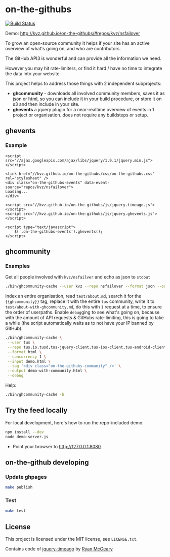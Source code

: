 on-the-githubs
==============

[![Build Status](https://travis-ci.org/kvz/on-the-githubs.png?branch=master)](https://travis-ci.org/kvz/on-the-githubs)

Demo: http://kvz.github.io/on-the-githubs/#repos/kvz/nsfailover

To grow an open-source community it helps if your site has an active overview of what's going on, and who
are contributors.

The GitHub API3 is wonderful and can provide all the information we need.

However you may hit rate-limiters, or find it hard / have no time to integrate the data into your website.

This project helps to address those things with 2 independent subprojects:

- **ghcommunity** - downloads all involved community members, saves it as json or html, so you can include it in your build procedure, or store it on s3 and then include in your site.
- **ghevents**
a jquery plugin for a near-realtime overview of events in 1 project or organisation. does not require any buildsteps or setup.


## ghevents

### Example

    <script src="//ajax.googleapis.com/ajax/libs/jquery/1.9.1/jquery.min.js"></script>

	<link href="//kvz.github.io/on-the-githubs/css/on-the-githubs.css" rel="stylesheet" />
	<div class="on-the-githubs-events" data-event-source="repos/kvz/nsfailover">
	Loading...
	</div>

    <script src="//kvz.github.io/on-the-githubs/js/jquery.timeago.js"></script>
    <script src="//kvz.github.io/on-the-githubs/js/jquery.ghevents.js"></script>

	<script type="text/javascript">
		$('.on-the-githubs-events').ghevents();
	</script>

## ghcommunity

### Examples

Get all people involved with `kvz/nsfailver` and echo as json to `stdout`

```bash
./bin/ghcommunity-cache --user kvz --repo nsfailover --format json --output -
```

Index an entire organisation, read `test/about.md`, search it for the `{{ghcommunity}}` tag,
replace it with the entire `tus` community, write it to `test/about-with-ghcommunity.md`, do this with `1` request at a time, to ensure the order of userpaths. Enable `debug`ging to see what's going on, because with the amount of API requests & GitHubs rate-limiting, this is going to take a while (the script automatically waits as to not have your IP banned by GitHub).

```bash
./bin/ghcommunity-cache \
 --user tus \
 --repo tus.io,tusd,tus-jquery-client,tus-ios-client,tus-android-client,tus-resumable-upload-protocol \
 --format html \
 --concurrency 1 \
 --input demo.html \
 --tag '<div class="on-the-githubs-community" />' \
 --output demo-with-community.html \
 --debug
```

Help:

```bash
./bin/ghcommunity-cache -h
```

## Try the feed locally

For local development, here's how to run the repo-included demo:

```bash
npm install --dev
node demo-server.js
```

- Point your browser to http://127.0.0.1:8080


## on-the-github developing

### Update ghpages

```bash
make publish
```

### Test

```bash
make test
```

## License

This project is licensed under the MIT license, see `LICENSE.txt`.

Contains code of [jquery-timeago](https://github.com/rmm5t/jquery-timeago)
by [Ryan McGeary](https://github.com/rmm5t/jquery-timeago/blob/master/LICENSE.txt)

